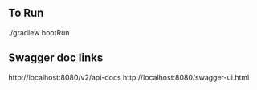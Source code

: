 ## To Run
./gradlew bootRun

## Swagger doc links
http://localhost:8080/v2/api-docs
http://localhost:8080/swagger-ui.html